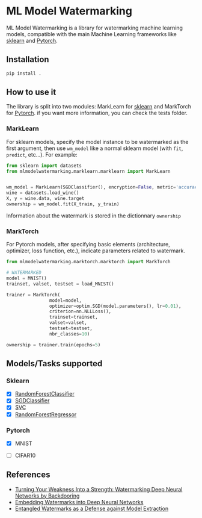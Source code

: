 # ML Model Watermarking

ML Model Watermarking is a library for watermarking machine learning models, compatible with the main Machine Learning frameworks like [sklearn](https://github.com/scikit-learn/scikit-learn) and [Pytorch](https://github.com/pytorch/pytorch).

## Installation

``` python
pip install .
```

## How to use it

The library is split into two modules: MarkLearn for [sklearn](https://github.com/scikit-learn/scikit-learn) and MarkTorch for [Pytorch](https://github.com/pytorch/pytorch). if you want more information, you can check the tests folder.

### MarkLearn

For sklearn models, specify the model instance to be watermarked as the first argument, then use ```wm_model``` like a normal sklearn model (with ```fit```, ```predict```, etc...). For example: 

``` python
from sklearn import datasets
from mlmodelwatermarking.marklearn.marklearn import MarkLearn


wm_model = MarkLearn(SGDClassifier(), encryption=False, metric='accuracy')
wine = datasets.load_wine()
X, y = wine.data, wine.target
ownership = wm_model.fit(X_train, y_train)
```
Information about the watermark is stored in the dictionnary ```ownership```

### MarkTorch

For Pytorch models, after specifying basic elements (architecture, optimizer, loss function, etc.), indicate parameters related to watermark.

``` python
from mlmodelwatermarking.marktorch.marktorch import MarkTorch

# WATERMARKED
model = MNIST()
trainset, valset, testset = load_MNIST()

trainer = MarkTorch(
                model=model,
                optimizer=optim.SGD(model.parameters(), lr=0.01),
                criterion=nn.NLLLoss(),
                trainset=trainset,
                valset=valset,
                testset=testset,
                nbr_classes=10)

ownership = trainer.train(epochs=5)
```

## Models/Tasks supported

### Sklearn
- [x] [RandomForestClassifier](https://scikit-learn.org/stable/modules/generated/sklearn.ensemble.RandomForestClassifier.html)
- [x] [SGDClassifier](https://scikit-learn.org/stable/modules/generated/sklearn.linear_model.SGDClassifier.html)
- [x] [SVC](https://scikit-learn.org/stable/modules/generated/sklearn.svm.SVC.html)
- [x] [RandomForestRegressor](https://scikit-learn.org/stable/modules/generated/sklearn.ensemble.RandomForestRegressor.html)

### Pytorch
- [x] MNIST
- [ ] CIFAR10 


## References
- [Turning Your Weakness Into a Strength: Watermarking Deep Neural Networks by Backdooring](https://www.usenix.org/conference/usenixsecurity18/presentation/adi)
- [Embedding Watermarks into Deep Neural Networks](https://dl.acm.org/doi/abs/10.1145/3078971.3078974?casa_token=H5HTBeo2JDAAAAAA:P5P93MufED9DZZ5zAfqaaIJ5x2Y81t-HKfQLVPsRTC7XSaN7NaWUZA-1Wg2_F0ROIFCXzapYjsFs)
- [Entangled Watermarks as a Defense against Model Extraction](https://www.usenix.org/conference/usenixsecurity21/presentation/jia)
